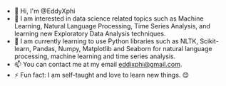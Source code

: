 
- 👋 Hi, I'm @EddyXphi
- 👀 I am interested in data science related topics such as Machine Learning, Natural Language Processing, Time Series Analysis, and learning new Exploratory Data Analysis techniques. 
- 🌱 I am currently learning to use Python libraries such as NLTK, Scikit-learn, Pandas, Numpy, Matplotlib and Seaborn for natural language processing, machine learning and time series analysis.
- 📫 You can contact me at my email eddixphi@gmail.com.
- ⚡ Fun fact: I am self-taught and love to learn new things. 😊


<!---
EddiXphi/EddiXphi is a ✨ special ✨ repository because its `README.md` (this file) appears on your GitHub profile.
You can click the Preview link to take a look at your changes.
--->
